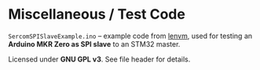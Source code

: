# Miscellaneous / Test Code

`SercomSPISlaveExample.ino` – example code from [lenvm](https://github.com/lenvm), used for testing an **Arduino MKR Zero as SPI slave** to an STM32 master.  

Licensed under **GNU GPL v3**. See file header for details.

